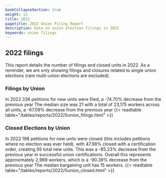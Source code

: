 ```yaml
---
bookCollapseSection: true
weight: 13
title: 2022
pagetitle: 2022 Union Filing Report
description: Data on union election filings in 2022
keywords: union filings
---
```


## 2022 filings

This report details the number of filings and closed units in 2022. As a reminder, we are only showing filings and closures related to single union elections (rare multi-union elections are excluded).

### Filings by Union
In 2022 336 petitions for new units were filed, a -74.70% decrease from the previous year The median size was 21 with a total of 23,175 workers across all units, a -67.09% decrease from the previous year
{{< readtable table="/tables/reports/2022/0union_filings.html" >}}

### Closed Elections by Union
In 2022 198 petitions for new units were closed (this includes petitions where no election was ever held), with 47.98% closed with a certification order, creating 95 total new units. This was a -85.23% decrease from the previous year in successful union certifications. Overall this represents approximately 2,969 workers, which is a -90.39% decrease from the previous year The median bargaining unit has 15 workers.
{{< readtable table="/tables/reports/2022/0union_closed.html" >}}
